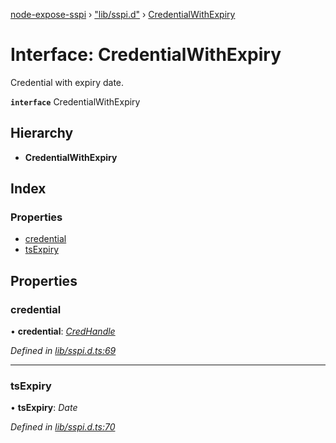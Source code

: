 [node-expose-sspi](../README.md) › ["lib/sspi.d"](../modules/_lib_sspi_d_.md) › [CredentialWithExpiry](_lib_sspi_d_.credentialwithexpiry.md)

# Interface: CredentialWithExpiry

Credential with expiry date.

**`interface`** CredentialWithExpiry

## Hierarchy

* **CredentialWithExpiry**

## Index

### Properties

* [credential](_lib_sspi_d_.credentialwithexpiry.md#credential)
* [tsExpiry](_lib_sspi_d_.credentialwithexpiry.md#tsexpiry)

## Properties

###  credential

• **credential**: *[CredHandle](_lib_sspi_d_.credhandle.md)*

*Defined in [lib/sspi.d.ts:69](https://github.com/jlguenego/node-expose-sspi/blob/52464ac/lib/sspi.d.ts#L69)*

___

###  tsExpiry

• **tsExpiry**: *Date*

*Defined in [lib/sspi.d.ts:70](https://github.com/jlguenego/node-expose-sspi/blob/52464ac/lib/sspi.d.ts#L70)*
